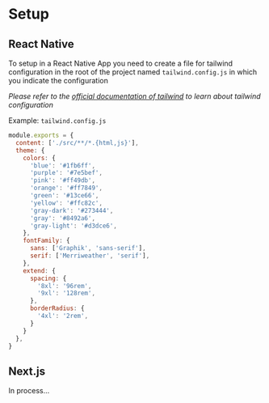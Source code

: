 # Setup

## React Native

To setup in a React Native App you need to create a file for tailwind configuration in the root of the project named `tailwind.config.js` in which you indicate the configuration

_Please refer to the [official documentation of tailwind](https://tailwindcss.com/docs/configuration) to learn about tailwind configuration_

Example: 
`tailwind.config.js`
```javascript
module.exports = {
  content: ['./src/**/*.{html,js}'],
  theme: {
    colors: {
      'blue': '#1fb6ff',
      'purple': '#7e5bef',
      'pink': '#ff49db',
      'orange': '#ff7849',
      'green': '#13ce66',
      'yellow': '#ffc82c',
      'gray-dark': '#273444',
      'gray': '#8492a6',
      'gray-light': '#d3dce6',
    },
    fontFamily: {
      sans: ['Graphik', 'sans-serif'],
      serif: ['Merriweather', 'serif'],
    },
    extend: {
      spacing: {
        '8xl': '96rem',
        '9xl': '128rem',
      },
      borderRadius: {
        '4xl': '2rem',
      }
    }
  },
}
```

## Next.js

In process...
